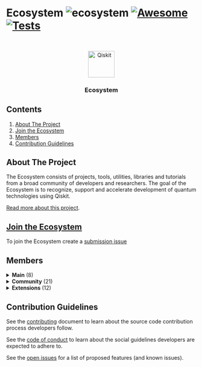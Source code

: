 <!--lint ignore double-link-->

# Ecosystem ![ecosystem](https://img.shields.io/badge/Qiskit-Ecosystem-blueviolet) [![Awesome](https://awesome.re/badge.svg)](https://awesome.re) [![Tests](https://github.com/qiskit-community/ecosystem/actions/workflows/tests.yml/badge.svg?branch=main)](https://github.com/qiskit-community/ecosystem/actions/workflows/tests.yml)

<!--lint enable double-link-->

<br />
<p align="center">
  <p align="center">
    <a href="https://qiskit.org/">
      <img alt="Qiskit" src="https://qiskit.org/images/qiskit-logo.png" width="70" />
    </a>
  </p>
  <h3 align="center">Ecosystem</h3>
</p>

## Contents
1. [About The Project](#about-the-project)
2. [Join the Ecosystem](#join-the-ecosystem)
3. [Members](#members)
4. [Contribution Guidelines](#contribution-guidelines)


## About The Project

The Ecosystem consists of projects, tools, utilities, libraries and tutorials from a broad community of developers and researchers.
The goal of the Ecosystem is to recognize, support and accelerate development of quantum technologies using Qiskit.

[Read more about this project](./docs/project_overview.md).

## [Join the Ecosystem](https://github.com/qiskit-community/ecosystem/issues/new?labels=&template=submission.yml&title=%5BSubmission%5D%3A+)

To join the Ecosystem create a [submission issue](https://github.com/qiskit-community/ecosystem/issues/new?labels=&template=submission.yml&title=%5BSubmission%5D%3A+)


## Members



<details>
  <summary>
    <b>Main</b> (8)
  </summary>
  
<hr/>
<img src="https://img.shields.io/badge/Qiskit-Main-blueviolet">

|  Name | Description  |
|---|---|
| [qiskit-aer](https://github.com/Qiskit/qiskit-aer) | Aer provides high-performance quantum computing simulators with realistic noise models. <br/>  ![core](https://img.shields.io/badge/simulation-gray.svg)  <br/> |
| [qiskit-optimization](https://github.com/Qiskit/qiskit-optimization) | Qiskit Optimization is an open-source framework that covers the whole range from high-level modeling of optimization problems, with automatic conversion of problems to different required representations, to a suite of easy-to-use quantum optimization algorithms that are ready to run on classical simulators, as well as on real quantum devices via Qiskit. <br/>  ![core](https://img.shields.io/badge/algorithms-gray.svg)  ![core](https://img.shields.io/badge/optimization-gray.svg)  <br/> |
| [qiskit-machine-learning](https://github.com/Qiskit/qiskit-machine-learning) | The Machine Learning package contains sample datasets and quantum ML algorithms. <br/>  ![core](https://img.shields.io/badge/algorithms-gray.svg)  ![core](https://img.shields.io/badge/ml-gray.svg)  <br/> |
| [qiskit-nature](https://github.com/Qiskit/qiskit-nature) | Qiskit Nature allows researchers and developers in different areas of natural sciences (including physics, chemistry, material science and biology) to model and solve domain-specific problems using quantum simulations <br/>  ![core](https://img.shields.io/badge/algorithms-gray.svg)  ![core](https://img.shields.io/badge/physics-gray.svg)  ![core](https://img.shields.io/badge/chemistry-gray.svg)  <br/> |
| [qiskit-finance](https://github.com/Qiskit/qiskit-finance) | Qiskit Finance is an open-source framework that contains uncertainty components for stock/securities problems, Ising translators for portfolio optimizations and data providers to source real or random data to finance experiments. <br/>  ![core](https://img.shields.io/badge/algorithms-gray.svg)  ![core](https://img.shields.io/badge/finance-gray.svg)  <br/> |
| [qiskit-experiments](https://github.com/Qiskit/qiskit-experiments) | Qiskit Experiments is an open-source project for running characterizing, calibrating, and benchmarking experiments in Qiskit. <br/>  ![core](https://img.shields.io/badge/algorithms-gray.svg)  <br/> |
| [qiskit-dynamics](https://github.com/Qiskit/qiskit-dynamics) | Qiskit Dynamics is an open-source project for building, transforming, and solving time-dependent quantum systems in Qiskit. <br/>  ![core](https://img.shields.io/badge/differential-equations-gray.svg)  <br/> |
| [OpenQASM](https://github.com/openqasm/openqasm) | OpenQASM is an imperative programming language designed for near-term quantum computing algorithms and applications. Quantum programs are described using the measurement-based quantum circuit model with support for classical feed-forward flow control based on measurement outcomes. <br/>  ![core](https://img.shields.io/badge/qasm-gray.svg)  <br/> |

<hr/>

</details>



<details>
  <summary>
    <b>Community</b> (21)
  </summary>
  
<hr/>
<img src="https://img.shields.io/badge/Qiskit-Community-blueviolet">

|  Name | Description  |
|---|---|
| [pyEPR](https://github.com/zlatko-minev/pyEPR) | Qiskit Metal E&M analysis with Ansys and the energy-participation-ratio method is based on pyEPR. <br/>  ![core](https://img.shields.io/badge/plugin-gray.svg)  <br/> |
| [c3](https://github.com/q-optimize/c3) | The C3 package is intended to close the loop between open-loop control optimization, control pulse calibration, and model-matching based on calibration data. <br/>  ![core](https://img.shields.io/badge/plugin-gray.svg)  <br/> |
| [qiskit-superstaq](https://github.com/SupertechLabs/qiskit-superstaq) | This package is used to access SuperstaQ via a Web API through Qiskit. Qiskit programmers can take advantage of the applications, pulse level optimizations, and write-once-target-all features of SuperstaQ with this package. <br/>  ![core](https://img.shields.io/badge/plugin-gray.svg)  <br/> |
| [qtcodes](https://github.com/yaleqc/qtcodes) | Qiskit Topological Codes <br/>  ![core](https://img.shields.io/badge/plugin-gray.svg)  <br/> |
| [kaleidoscope](https://github.com/QuSTaR/kaleidoscope) | Kaleidoscope <br/>  ![core](https://img.shields.io/badge/plugin-gray.svg)  <br/> |
| [pytket-qiskit](https://github.com/CQCL/pytket-extensions/tree/develop/modules/pytket-qiskit) | an extension to Pytket (a python module for interfacing with CQC tket) that allows Pytket circuits to be run on IBM backends and simulators, as well as conversion to and from Qiskit representations. <br/>  ![core](https://img.shields.io/badge/plugin-gray.svg)  <br/> |
| [quantuminspire](https://github.com/QuTech-Delft/quantuminspire) | platform allows to execute quantum algorithms using the cQASM language. <br/>  ![core](https://img.shields.io/badge/algorithms-gray.svg)  <br/> |
| [mitiq](https://github.com/unitaryfund/mitiq) | Mitiq is a Python toolkit for implementing error mitigation techniques on quantum computers <br/>  ![core](https://img.shields.io/badge/library-gray.svg)  <br/> |
| [pennylane-qiskit](https://github.com/PennyLaneAI/pennylane-qiskit) | The PennyLane-Qiskit plugin integrates the Qiskit quantum computing framework with PennyLane's quantum machine learning capabilities <br/>  ![core](https://img.shields.io/badge/library-gray.svg)  <br/> |
| [quantumcat](https://github.com/artificial-brain/quantumcat) | quantumcat is a platform-independent, open-source, high-level quantum computing library, which allows the quantum community to focus on developing platform-independent quantum applications without much effort <br/>  ![core](https://img.shields.io/badge/library-gray.svg)  <br/> |
| [Blueqat](https://github.com/Blueqat/Blueqat) | A quantum computing SDK <br/>  ![core](https://img.shields.io/badge/library-gray.svg)  <br/> |
| [python-open-controls](https://github.com/qctrl/python-open-controls) | Q-CTRL Open Controls is an open-source Python package that makes it easy to create and deploy established error-robust quantum control protocols from the open literature <br/>  ![core](https://img.shields.io/badge/library-gray.svg)  <br/> |
| [qiskit-rigetti](https://github.com/rigetti/qiskit-rigetti) | Rigetti Provider for Qiskit <br/>  ![core](https://img.shields.io/badge/provider-gray.svg)  <br/> |
| [QiskitBot](https://github.com/infiniteregrets/QiskitBot) | A discord bot that allows you to execute Quantum Circuits, look up the IBMQ Qiskit's Documentation, and search questions on the Quantum Computing StackExchange <br/>  ![core](https://img.shields.io/badge/tool-gray.svg)  <br/> |
| [pytorch-quantum](https://github.com/mit-han-lab/pytorch-quantum) | A PyTorch-centric hybrid classical-quantum dynamic neural networks framework. <br/>  ![core](https://img.shields.io/badge/library-gray.svg)  <br/> |
| [QPong](https://github.com/HuangJunye/QPong) | A quantum version of the classic game Pong built with Qiskit and PyGame <br/>  ![core](https://img.shields.io/badge/game-gray.svg)  <br/> |
| [q-kernel-ops](https://github.com/Travis-S-IBM/q-kernel-ops) | Code base on the paper Kernel Matrix Completion for Offline Quantum-Enhanced Machine Learning [2112.08449](https://arxiv.org/abs/2112.08449). <br/>  ![core](https://img.shields.io/badge/QAMP-gray.svg)  <br/> |
| [QuantumCircuits.jl](https://github.com/Adgnitio/QuantumCircuits.jl) | QuantumCircuits is an open-source library written in Julia for working with quantum computers at the application level, especially for Quantum Finance and Quantum Machine Learning. It allows to creation and manipulation of the quantum circuits and executes them in Julia or convert them to Qiskit Python object. The library also contains the Quantum Binomial Tree implementation for derivative pricing. <br/>  ![core](https://img.shields.io/badge/paper-gray.svg)  ![core](https://img.shields.io/badge/implementation-gray.svg)  ![core](https://img.shields.io/badge/machine-gray.svg)  ![core](https://img.shields.io/badge/learning-gray.svg)  ![core](https://img.shields.io/badge/finance-gray.svg)  <br/> |
| [qiskit-toqm](https://github.com/qiskit-toqm/qiskit-toqm) | Qiskit transpiler routing method using the Time-Optimal Qubit Mapping (TOQM) algorithm, described in https://doi.org/10.1145/3445814.3446706 <br/>  ![core](https://img.shields.io/badge/plugin-gray.svg)  ![core](https://img.shields.io/badge/paper-gray.svg)  ![core](https://img.shields.io/badge/implementation-gray.svg)  ![core](https://img.shields.io/badge/circuit-gray.svg)  <br/> |
| [bosonic-qiskit](https://github.com/C2QA/bosonic-qiskit) | NQI C2QA project to simulate hybrid boson-qubit systems within QisKit. <br/>  ![core](https://img.shields.io/badge/sdk-gray.svg)  ![core](https://img.shields.io/badge/physics-gray.svg)  <br/> |
| [dsm-swap](https://github.com/qiskit-community/dsm-swap) | A doubly stochastic matrices-based approach to optimal qubit routing <br/>  ![core](https://img.shields.io/badge/plugin-gray.svg)  ![core](https://img.shields.io/badge/paper-gray.svg)  ![core](https://img.shields.io/badge/implementation-gray.svg)  ![core](https://img.shields.io/badge/circuit-gray.svg)  <br/> |

<hr/>

</details>



<details>
  <summary>
    <b>Extensions</b> (12)
  </summary>
  
<hr/>
<img src="https://img.shields.io/badge/Qiskit-Extensions-blueviolet">

|  Name | Description  |
|---|---|
| [qiskit-alt](https://github.com/Qiskit-Extensions/qiskit-alt) | Python package uses a backend written in Julia to implement high performance features for standard Qiskit. <br/>  ![core](https://img.shields.io/badge/julia-gray.svg)  <br/> |
| [qiskit-cold-atom](https://github.com/Qiskit-Extensions/qiskit-cold-atom) | This project builds on this functionality to describe programmable quantum simulators of trapped cold atoms in a gate- and circuit-based framework. <br/>  ![core](https://img.shields.io/badge/provider-gray.svg)  <br/> |
| [Entanglement forging](https://github.com/qiskit-community/prototype-entanglement-forging) | This module allows a user to simulate chemical and physical systems using a Variational Quantum Eigensolver (VQE) enhanced by Entanglement Forging. Entanglement Forging doubles the size of the system that can be exactly simulated on a fixed set of quantum bits. <br/>  ![core](https://img.shields.io/badge/prototype-gray.svg)  ![core](https://img.shields.io/badge/chemistry-gray.svg)  <br/> |
| [Quantum kernel training](https://github.com/qiskit-community/prototype-quantum-kernel-training) | The quantum kernel training (QKT) toolkit is designed to enable users to leverage quantum kernels for machine learning tasks; in particular, researchers who are interested in investigating quantum kernel training algorithms in their own research, as well as practitioners looking to explore and apply these algorithms to their machine learning applications. <br/>  ![core](https://img.shields.io/badge/prototype-gray.svg)  ![core](https://img.shields.io/badge/ml-gray.svg)  <br/> |
| [Quantum Random Access Optimization](https://github.com/qiskit-community/prototype-qrao) | The Quantum Random Access Optimization (QRAO) module is designed to enable users to leverage a new quantum method for combinatorial optimization problems. <br/>  ![core](https://img.shields.io/badge/optimization-gray.svg)  ![core](https://img.shields.io/badge/prototype-gray.svg)  <br/> |
| [qiskit-ibm-runtime](https://github.com/qiskit/qiskit-ibm-runtime) | This module provides the interface to access Qiskit Runtime. <br/>  ![core](https://img.shields.io/badge/runtime-gray.svg)  ![core](https://img.shields.io/badge/partner-gray.svg)  <br/> |
| [qiskit-ionq](https://github.com/Qiskit-Partners/qiskit-ionq) | Project contains a provider that allows access to IonQ ion trap quantum systems. <br/>  ![core](https://img.shields.io/badge/provider-gray.svg)  ![core](https://img.shields.io/badge/partner-gray.svg)  <br/> |
| [qiskit-ibm-provider](https://github.com/Qiskit/qiskit-ibm-provider) | Project contains a provider that allows accessing the IBM Quantum systems and simulators. <br/>  ![core](https://img.shields.io/badge/provider-gray.svg)  ![core](https://img.shields.io/badge/partner-gray.svg)  <br/> |
| [mthree](https://github.com/Qiskit-Partners/mthree) | Matrix-free Measurement Mitigation (M3) <br/>  <br/> |
| [qiskit-research](https://github.com/qiskit-research/qiskit-research) | This project contains modules for running quantum computing research experiments using Qiskit and the IBM Quantum Services, demonstrating by example best practices for running such experiments. <br/>  ![core](https://img.shields.io/badge/paper-gray.svg)  ![core](https://img.shields.io/badge/implementation-gray.svg)  <br/> |
| [qiskit-qec](https://github.com/qiskit-community/qiskit-qec) | Qiskit Framework for Quantum Error Correction is an open-source framework for developers, experimentalist and theorists of Quantum Error Correction (QEC). <br/>  ![core](https://img.shields.io/badge/algorithm-gray.svg)  ![core](https://img.shields.io/badge/sdk-gray.svg)  ![core](https://img.shields.io/badge/circuit-gray.svg)  <br/> |
| [qiskit-metal](https://github.com/Qiskit/qiskit-metal) | Qiskit Metal is an open-source framework for engineers and scientists to design superconducting quantum devices with ease. <br/>  ![core](https://img.shields.io/badge/hardware-gray.svg)  ![core](https://img.shields.io/badge/design-gray.svg)  <br/> |

<hr/>

</details>




## Contribution Guidelines

See the [contributing](./CONTRIBUTING.md) document to learn about the source code contribution process developers follow.

See the [code of conduct](./CODE_OF_CONDUCT.md) to learn about the social guidelines developers are expected to adhere to.

See the [open issues](https://github.com/qiskit-community/ecosystem/issues) for a list of proposed features (and known issues).
